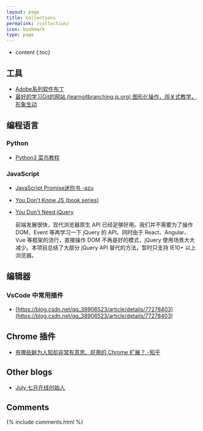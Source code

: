 ```yaml
---
layout: page
title: Collections
permalink: /collection/
icon: bookmark
type: page
---
```


* content
{:toc}

## 工具

* [Adobe系列软件布丁](https://free.appnee.com/amt-emulator/)
* [最好的学习Git的网站 (learngitbranching.js.org) 图形化操作，闯关式教学，形象生动](https://learngitbranching.js.org/)

## 编程语言

### Python

* [Python3 菜鸟教程](http://www.runoob.com/python3/python3-tutorial.html)

### JavaScript

* [JavaScript Promise迷你书 -azu](http://liubin.org/promises-book/)

* [You Don't Know JS (book series)](https://github.com/getify/You-Dont-Know-JS)

* [You Don't Need jQuery](https://github.com/oneuijs/You-Dont-Need-jQuery/blob/master/README.zh-CN.md)

    前端发展很快，现代浏览器原生 API 已经足够好用。我们并不需要为了操作 DOM、Event 等再学习一下 jQuery 的 API。同时由于 React、Angular、Vue 等框架的流行，直接操作 DOM 不再是好的模式，jQuery 使用场景大大减少。本项目总结了大部分 jQuery API 替代的方法，暂时只支持 IE10+ 以上浏览器。

## 编辑器

### VsCode 中常用插件
* [https://blog.csdn.net/qq_38906523/article/details/77278403](https://blog.csdn.net/qq_38906523/article/details/77278403)

## Chrome 插件

* [有哪些鲜为人知却非常有意思、好用的 Chrome 扩展？ -知乎](https://www.zhihu.com/question/23228162#answer-28057391)

## Other blogs

* [July  七月在线创始人](https://blog.csdn.net/v_JULY_v)

## Comments

{% include comments.html %}

